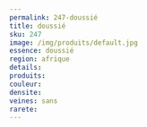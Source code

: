 ```yaml
---
permalink: 247-doussié
title: doussié
sku: 247
image: /img/produits/default.jpg
essence: doussié
region: afrique
details: 
produits:
couleur: 
densite: 
veines: sans
rarete: 
---
```

